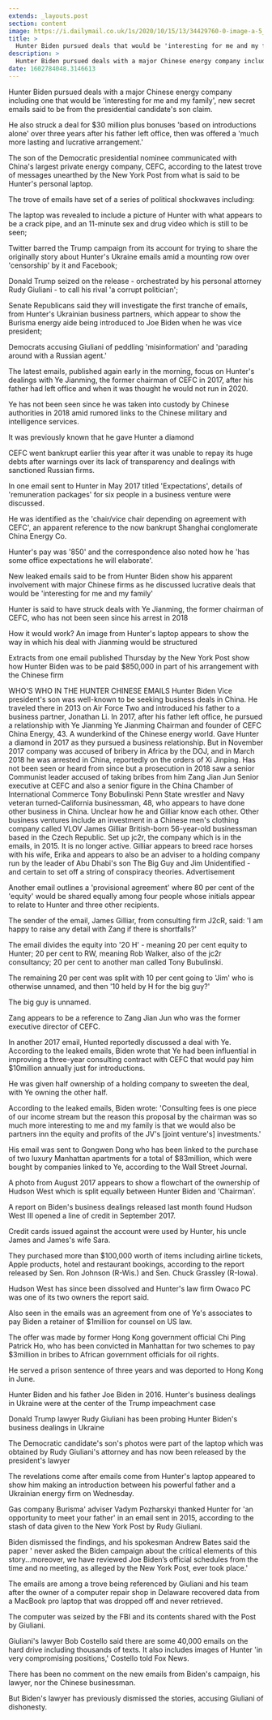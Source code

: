 ```yaml
--- 
extends: _layouts.post 
section: content 
image: https://i.dailymail.co.uk/1s/2020/10/15/13/34429760-0-image-a-5_1602766478552.jpg 
title: > 
  Hunter Biden pursued deals that would be 'interesting for me and my family' with major Chinese firm 
description: > 
  Hunter Biden pursued deals with a major Chinese energy company including one that would be 'interesting for me and my family', new secret emails said to be from the presidential candidate's son claim.In 2017, after his father left office, he pursued a relationship with Ye Jianming Ye Jianming Chairman and founder of CEFC China Energy, 43.According to the leaked emails, Biden wrote that Ye had been influential in improving a three-year consulting contract with CEFC that would pay him $10million annually just for introductions.A photo from August 2017 appears to show a flowchart of the ownership of Hudson West which is split equally between Hunter Biden and 'Chairman'.Hunter Biden and his father Joe Biden in 2016. 
date: 1602784048.3146613 
--- 
```

Hunter Biden pursued deals with a major Chinese energy company including one that would be 'interesting for me and my family', new secret emails said to be from the presidential candidate's son claim.

He also struck a deal for $30 million plus bonuses 'based on introductions alone' over three years after his father left office, then was offered a 'much more lasting and lucrative arrangement.'

The son of the Democratic presidential nominee communicated with China's largest private energy company, CEFC, according to the latest trove of messages unearthed by the New York Post from what is said to be Hunter's personal laptop.

The trove of emails have set of a series of political shockwaves including:

The laptop was revealed to include a picture of Hunter with what appears to be a crack pipe, and an 11-minute sex and drug video which is still to be seen;

Twitter barred the Trump campaign from its account for trying to share the originally story about Hunter's Ukraine emails amid a mounting row over 'censorship' by it and Facebook;

Donald Trump seized on the release - orchestrated by his personal attorney Rudy Giuliani - to call his rival 'a corrupt politician';

Senate Republicans said they will investigate the first tranche of emails, from Hunter's Ukrainian business partners, which appear to show the Burisma energy aide being introduced to Joe Biden when he was vice president;

Democrats accusing Giuliani of peddling 'misinformation' and 'parading around with a Russian agent.'

The latest emails, published again early in the morning, focus on Hunter's dealings with Ye Jianming, the former chairman of CEFC in 2017, after his father had left office and when it was thought he would not run in 2020.

Ye has not been seen since he was taken into custody by Chinese authorities in 2018 amid rumored links to the Chinese military and intelligence services.

It was previously known that he gave Hunter a diamond

CEFC went bankrupt earlier this year after it was unable to repay its huge debts after warnings over its lack of transparency and dealings with sanctioned Russian firms.

In one email sent to Hunter in May 2017 titled 'Expectations', details of 'remuneration packages' for six people in a business venture were discussed.

He was identified as the 'chair/vice chair depending on agreement with CEFC', an apparent reference to the now bankrupt Shanghai conglomerate China Energy Co.

Hunter's pay was '850' and the correspondence also noted how he 'has some office expectations he will elaborate'.

New leaked emails said to be from Hunter Biden show his apparent involvement with major Chinese firms as he discussed lucrative deals that would be 'interesting for me and my family'

Hunter is said to have struck deals with Ye Jianming, the former chairman of CEFC, who has not been seen since his arrest in 2018

How it would work? An image from Hunter's laptop appears to show the way in which his deal with Jianming would be structured

Extracts from one email published Thursday by the New York Post show how Hunter Biden was to be paid $850,000 in part of his arrangement with the Chinese firm

WHO'S WHO IN THE HUNTER CHINESE EMAILS Hunter Biden Vice president's son was well-known to be seeking business deals in China. He traveled there in 2013 on Air Force Two and introduced his father to a business partner, Jonathan Li. In 2017, after his father left office, he pursued a relationship with Ye Jianming Ye Jianming Chairman and founder of CEFC China Energy, 43. A wunderkind of the Chinese energy world. Gave Hunter a diamond in 2017 as they pursued a business relationship. But in November 2017 company was accused of bribery in Africa by the DOJ, and in March 2018 he was arrested in China, reportedly on the orders of Xi Jinping. Has not been seen or heard from since but a prosecution in 2018 saw a senior Communist leader accused of taking bribes from him Zang Jian Jun Senior executive at CEFC and also a senior figure in the China Chamber of International Commerce Tony Bobulinski Penn State wrestler and Navy veteran turned-California businessman, 48, who appears to have done other business in China. Unclear how he and Gilliar know each other. Other business ventures include an investment in a Chinese men's clothing company called VLOV James Gilliar British-born 56-year-old businessman based in the Czech Republic. Set up jc2r, the company which is in the emails, in 2015. It is no longer active. Gilliar appears to breed race horses with his wife, Erika and appears to also be an adviser to a holding company run by the leader of Abu Dhabi's son The Big Guy and Jim Unidentified - and certain to set off a string of conspiracy theories. Advertisement

Another email outlines a 'provisional agreement' where 80 per cent of the 'equity' would be shared equally among four people whose initials appear to relate to Hunter and three other recipients.

The sender of the email, James Gilliar, from consulting firm J2cR, said: 'I am happy to raise any detail with Zang if there is shortfalls?'

The email divides the equity into '20 H' - meaning 20 per cent equity to Hunter; 20 per cent to RW, meaning Rob Walker, also of the jc2r consultancy; 20 per cent to another man called Tony Bubulinski.

The remaining 20 per cent was split with 10 per cent going to 'Jim' who is otherwise unnamed, and then '10 held by H for the big guy?'

The big guy is unnamed.

Zang appears to be a reference to Zang Jian Jun who was the former executive director of CEFC.

In another 2017 email, Hunted reportedly discussed a deal with Ye. According to the leaked emails, Biden wrote that Ye had been influential in improving a three-year consulting contract with CEFC that would pay him $10million annually just for introductions.

He was given half ownership of a holding company to sweeten the deal, with Ye owning the other half.

According to the leaked emails, Biden wrote: 'Consulting fees is one piece of our income stream but the reason this proposal by the chairman was so much more interesting to me and my family is that we would also be partners inn the equity and profits of the JV's [joint venture's] investments.'

His email was sent to Gongwen Dong who has been linked to the purchase of two luxury Manhattan apartments for a total of $83million, which were bought by companies linked to Ye, according to the Wall Street Journal.

A photo from August 2017 appears to show a flowchart of the ownership of Hudson West which is split equally between Hunter Biden and 'Chairman'.

A report on Biden's business dealings released last month found Hudson West III opened a line of credit in September 2017.

Credit cards issued against the account were used by Hunter, his uncle James and James's wife Sara.

They purchased more than $100,000 worth of items including airline tickets, Apple products, hotel and restaurant bookings, according to the report released by Sen. Ron Johnson (R-Wis.) and Sen. Chuck Grassley (R-Iowa).

Hudson West has since been dissolved and Hunter's law firm Owaco PC was one of its two owners the report said.

Also seen in the emails was an agreement from one of Ye's associates to pay Biden a retainer of $1million for counsel on US law.

The offer was made by former Hong Kong government official Chi Ping Patrick Ho, who has been convicted in Manhattan for two schemes to pay $3million in bribes to African government officials for oil rights.

He served a prison sentence of three years and was deported to Hong Kong in June.

Hunter Biden and his father Joe Biden in 2016. Hunter's business dealings in Ukraine were at the center of the Trump impeachment case

Donald Trump lawyer Rudy Giuliani has been probing Hunter Biden's business dealings in Ukraine

The Democratic candidate's son's photos were part of the laptop which was obtained by Rudy Giuliani's attorney and has now been released by the president's lawyer

The revelations come after emails come from Hunter's laptop appeared to show him making an introduction between his powerful father and a Ukrainian energy firm on Wednesday.

Gas company Burisma' adviser Vadym Pozharskyi thanked Hunter for 'an opportunity to meet your father' in an email sent in 2015, according to the stash of data given to the New York Post by Rudy Giuliani.

Biden dismissed the findings, and his spokesman Andrew Bates said the paper ' never asked the Biden campaign about the critical elements of this story...moreover, we have reviewed Joe Biden’s official schedules from the time and no meeting, as alleged by the New York Post, ever took place.'

The emails are among a trove being referenced by Giuliani and his team after the owner of a computer repair shop in Delaware recovered data from a MacBook pro laptop that was dropped off and never retrieved.

The computer was seized by the FBI and its contents shared with the Post by Giuliani.

Giuliani's lawyer Bob Costello said there are some 40,000 emails on the hard drive including thousands of texts. It also includes images of Hunter 'in very compromising positions,' Costello told Fox News.

There has been no comment on the new emails from Biden's campaign, his lawyer, nor the Chinese businessman.

But Biden's lawyer has previously dismissed the stories, accusing Giuliani of dishonesty.